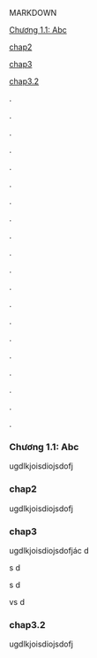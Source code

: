 MARKDOWN

[Chương 1.1: Abc](#Chương-1.1:-Abc)

[chap2](#chap2)

[chap3](#chap3)

[chap3.2](#chap3.2)

.

.

.

.

.

.

.

.

.

.

.

.

.

.

.

.

.

.

.

.

### Chương 1.1: Abc
ugdlkjoisdiojsdofj

### chap2
ugdlkjoisdiojsdofj

### chap3
ugdlkjoisdiojsdofjác
d


s
d


s
d

vs
d


### <a name="chap3.2"></a>chap3.2
ugdlkjoisdiojsdofj
